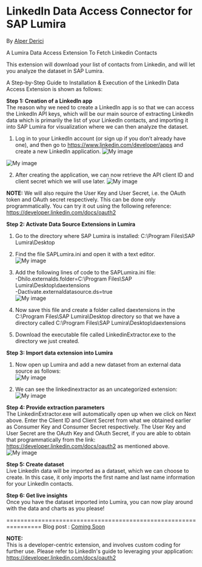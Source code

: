 LinkedIn Data Access Connector for SAP Lumira
===========================
By [Alper Derici](http://scn.sap.com/people/alper.derici%40sap)

A Lumira Data Access Extension To Fetch Linkedin Contacts

This extension will download your list of contacts from Linkedin, and will let you analyze the dataset in SAP Lumira.

A Step-by-Step Guide to Installation & Execution of the LinkedIn Data Access Extension is shown as follows:

<strong>Step 1:	Creation of a LinkedIn app</strong> <br>
The reason why we need to create a LinkedIn app is so that we can access the LinkedIn API keys, which will be our main source of extracting LinkedIn data which is primarily the list of your LinkedIn contacts,  and importing it into SAP Lumira for visualization where we can then analyze the dataset. <br>

1. Log in to your LinkedIn account (or sign up if you don’t already have one), and then go to https://www.linkedin.com/developer/apps and create a new LinkedIn application.
![My image](https://github.com/SAP/lumira-extension-da-linkedin/blob/master/readmescreenshots/1.jpg) <br>

![My image](https://github.com/SAP/lumira-extension-da-linkedin/blob/master/readmescreenshots/2.jpg) <br>

2. After creating the application, we can now retrieve the API client ID and client secret which we will use later. 
![My image](https://github.com/SAP/lumira-extension-da-linkedin/blob/master/readmescreenshots/3.jpg) 

<strong>NOTE:</strong> We will also require the User Key and User Secret, i.e. the OAuth token and OAuth secret respectively. This can be done only programmatically. You can try it out using the following reference: https://developer.linkedin.com/docs/oauth2 
<br>

<strong>Step 2:	Activate Data Source Extensions in Lumira</strong> <br>
1. Go to the directory where SAP Lumira is installed: C:\Program Files\SAP Lumira\Desktop <br>
2. Find the file SAPLumira.ini and open it with a text editor. <br>
![My image](https://github.com/SAP/lumira-extension-da-linkedin/blob/master/readmescreenshots/a.jpg) <br>

3. Add the following lines of code to the SAPLumira.ini file: <br>
  -Dhilo.externalds.folder=C:\Program Files\SAP Lumira\Desktop\daextensions <br>
  -Dactivate.externaldatasource.ds=true <br>
![My image](https://github.com/SAP/lumira-extension-da-linkedin/blob/master/readmescreenshots/b.jpg)<br>

4. Now save this file and create a folder called daextensions in the C:\Program Files\SAP Lumira\Desktop directory so that we have a directory called C:\Program Files\SAP Lumira\Desktop\daextensions <br>
5. Download the executable file called LinkedinExtractor.exe to the directory we just created.<br>

<strong>Step 3:	Import data extension into Lumira</strong> <br>
1. Now open up Lumira and add a new dataset from an external data source as follows:<br>
![My image](https://github.com/SAP/lumira-extension-da-linkedin/blob/master/readmescreenshots/d.jpg)<br>

2. We can see the linkedinextractor as an uncategorized extension:<br>
![My image](https://github.com/SAP/lumira-extension-da-linkedin/blob/master/readmescreenshots/e.jpg)<br>

<strong>Step 4:	Provide extraction parameters</strong> <br>
The LinkedinExtractor.exe will automatically open up when we click on Next above. Enter the Client ID and Client Secret from what we obtained earlier as Consumer Key and Consumer Secret respectively. The User Key and User Secret are the OAuth Key and OAuth Secret, if you are able to obtain that programmatically from the link: https://developer.linkedin.com/docs/oauth2 as mentioned above.<br>
![My image](https://github.com/SAP/lumira-extension-da-linkedin/blob/master/readmescreenshots/c.png)<br>

<strong>Step 5:	Create dataset</strong> <br>
Live LinkedIn data will be imported as a dataset, which we can choose to create. In this case, it only imports the first name and last name information for your LinkedIn contacts. <br>

<strong>Step 6:	Get live insights</strong> <br>
Once you have the dataset imported into Lumira, you can now play around with the data and charts as you please!<br>

================================================================
Blog post : [Coming Soon]()

<strong>NOTE: </strong><br>
This is a developer-centric extension, and involves custom coding for further use. Please refer to LinkedIn's guide to leveraging your application: https://developer.linkedin.com/docs/oauth2 
